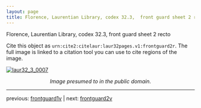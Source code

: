 ```yaml
---
layout: page
title: Florence, Laurentian Library, codex 32.3,  front guard sheet 2 recto
---
```


Florence, Laurentian Library, codex 32.3,  front guard sheet 2 recto

Cite this object as `urn:cite2:citelaur:laur32pages.v1:frontguard2r`.  The full image is linked to a citation tool you can use to cite regions of the image.

[![laur32_3_0007](http://www.homermultitext.org/iipsrv?IIIF=/project/homer/pyramidal/deepzoom/citelaur/laur32imgs/v1/laur32_3_0007.tif/full/800,/0/default.jpg)](http://www.homermultitext.org/ict2/?urn=urn:cite2:citelaur:laur32imgs.v1:laur32_3_0007) 

<p style="text-align: center; font-style: italic;">Image presumed to in the public domain.</p>

---

previous: [frontguard1v](../frontguard1v/) | next: [frontguard2v](../frontguard2v/)